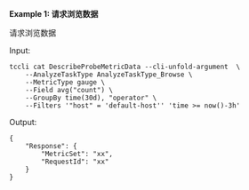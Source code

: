 **Example 1: 请求浏览数据**

请求浏览数据

Input: 

```
tccli cat DescribeProbeMetricData --cli-unfold-argument  \
    --AnalyzeTaskType AnalyzeTaskType_Browse \
    --MetricType gauge \
    --Field avg("count") \
    --GroupBy time(30d), "operator" \
    --Filters '"host" = 'default-host'' 'time >= now()-3h'
```

Output: 
```
{
    "Response": {
        "MetricSet": "xx",
        "RequestId": "xx"
    }
}
```

